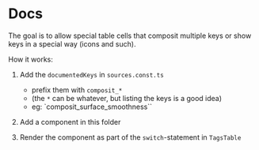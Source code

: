 # Docs

The goal is to allow special table cells that composit multiple keys or show keys in a special way (icons and such).

How it works:

1. Add the `documentedKeys` in `sources.const.ts`

   - prefix them with `composit_*`
   - (the `*` can be whatever, but listing the keys is a good idea)
   - eg: `composit_surface_smoothness``

2. Add a component in this folder
3. Render the component as part of the `switch`-statement in `TagsTable`
